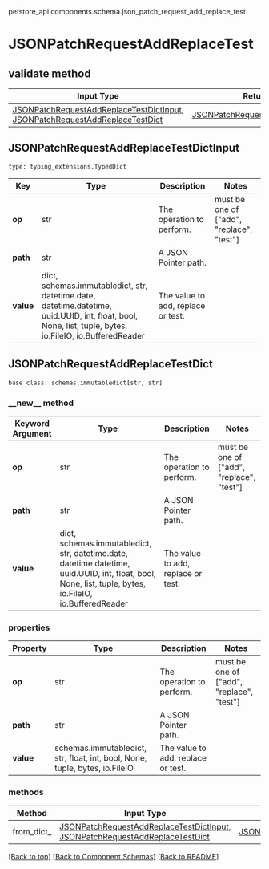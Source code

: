 petstore_api.components.schema.json_patch_request_add_replace_test
# JSONPatchRequestAddReplaceTest

## validate method
Input Type | Return Type | Notes
------------ | ------------- | -------------
[JSONPatchRequestAddReplaceTestDictInput](#jsonpatchrequestaddreplacetestdictinput), [JSONPatchRequestAddReplaceTestDict](#jsonpatchrequestaddreplacetestdict) | [JSONPatchRequestAddReplaceTestDict](#jsonpatchrequestaddreplacetestdict) |

## JSONPatchRequestAddReplaceTestDictInput
```
type: typing_extensions.TypedDict
```
Key | Type |  Description | Notes
------------ | ------------- | ------------- | -------------
**op** | str | The operation to perform. | must be one of ["add", "replace", "test"]
**path** | str | A JSON Pointer path. |
**value** | dict, schemas.immutabledict, str, datetime.date, datetime.datetime, uuid.UUID, int, float, bool, None, list, tuple, bytes, io.FileIO, io.BufferedReader | The value to add, replace or test. |

## JSONPatchRequestAddReplaceTestDict
```
base class: schemas.immutabledict[str, str]

```
### &lowbar;&lowbar;new&lowbar;&lowbar; method
Keyword Argument | Type | Description | Notes
---------------- | ---- | ----------- | -----
**op** | str | The operation to perform. | must be one of ["add", "replace", "test"]
**path** | str | A JSON Pointer path. |
**value** | dict, schemas.immutabledict, str, datetime.date, datetime.datetime, uuid.UUID, int, float, bool, None, list, tuple, bytes, io.FileIO, io.BufferedReader | The value to add, replace or test. |

### properties
Property | Type | Description | Notes
-------- | ---- | ----------- | -----
**op** | str | The operation to perform. | must be one of ["add", "replace", "test"]
**path** | str | A JSON Pointer path. |
**value** | schemas.immutabledict, str, float, int, bool, None, tuple, bytes, io.FileIO | The value to add, replace or test. |

### methods
Method | Input Type | Return Type | Notes
------ | ---------- | ----------- | ------
from_dict_ | [JSONPatchRequestAddReplaceTestDictInput](#jsonpatchrequestaddreplacetestdictinput), [JSONPatchRequestAddReplaceTestDict](#jsonpatchrequestaddreplacetestdict) | [JSONPatchRequestAddReplaceTestDict](#jsonpatchrequestaddreplacetestdict) | a constructor

[[Back to top]](#top) [[Back to Component Schemas]](../../../README.md#Component-Schemas) [[Back to README]](../../../README.md)
